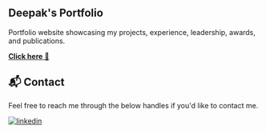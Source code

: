 ## Deepak's Portfolio
Portfolio website showcasing my projects, experience, leadership, awards, and publications.

<a href="https://deepakprakashkumar.github.io/" target="_blank">**Click here** 🚀</a>

<h2>📬 Contact</h2>

Feel free to reach me through the below handles if you'd like to contact me.

[![linkedin](https://img.shields.io/badge/LinkedIn-0077B5?style=for-the-badge&logo=linkedin&logoColor=white)](https://www.linkedin.com/in/deepak-prakash-kumar-a89814115/)